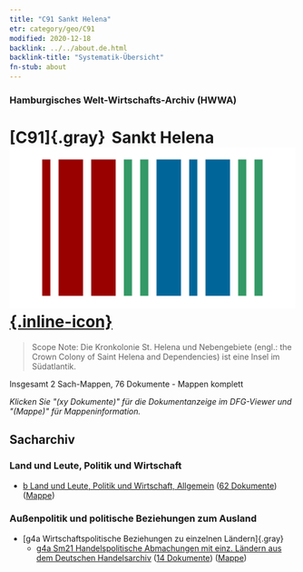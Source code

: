 ```yaml
---
title: "C91 Sankt Helena"
etr: category/geo/C91
modified: 2020-12-18
backlink: ../../about.de.html
backlink-title: "Systematik-Übersicht"
fn-stub: about
---
```


### Hamburgisches Welt-Wirtschafts-Archiv (HWWA)
# [C91]{.gray}&#8201; Sankt Helena&#160; [![Wikidata item](/images/Wikidata-logo.svg){.inline-icon}](http://www.wikidata.org/entity/Q34497)


> Scope Note: Die Kronkolonie St. Helena und Nebengebiete (engl.: the Crown Colony of Saint Helena and Dependencies) ist eine Insel im Südatlantik.



Insgesamt 2 Sach-Mappen, 76 Dokumente - Mappen komplett

_Klicken Sie "(xy Dokumente)" für die Dokumentanzeige im DFG-Viewer und "(Mappe)" für Mappeninformation._

## Sacharchiv




### Land und Leute, Politik und Wirtschaft

- [b Land und Leute, Politik und Wirtschaft, Allgemein](../../../subject/about.de.html#b) (<a href="https://dfg-viewer.de/show/?tx_dlf[id]=https://pm20.zbw.eu/mets/sh/1414xx/141452/1441xx/144196/public.mets.de.xml" target="_blank">62 Dokumente</a>) ([Mappe](http://purl.org/pressemappe20/folder/sh/141452,144196))

### Außenpolitik und politische Beziehungen zum Ausland

- [g4a Wirtschaftspolitische Beziehungen zu einzelnen Ländern]{.gray}
  - [g4a Sm21 Handelspolitische Abmachungen mit einz. Ländern aus dem Deutschen Handelsarchiv](../../../subject/about.de.html#g4a_Sm21) (<a href="https://dfg-viewer.de/show/?tx_dlf[id]=https://pm20.zbw.eu/mets/sh/1414xx/141452/1445xx/144550/public.mets.de.xml" target="_blank">14 Dokumente</a>) ([Mappe](http://purl.org/pressemappe20/folder/sh/141452,144550))


